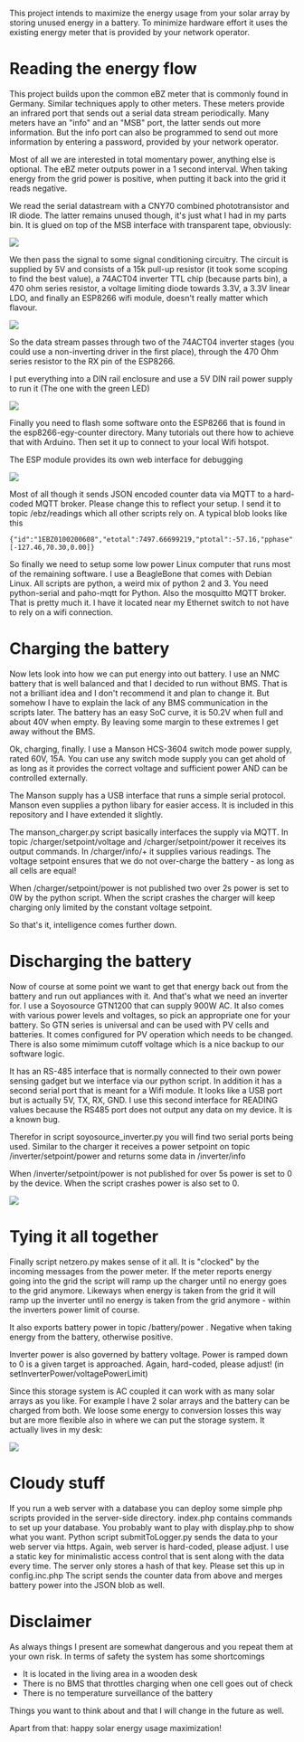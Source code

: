 This project intends to maximize the energy usage from your solar array by storing unused energy in a battery.
To minimize hardware effort it uses the existing energy meter that is provided by your network operator.

# Reading the energy flow
This project builds upon the common eBZ meter that is commonly found in Germany. Similar techniques apply to other meters.
These meters provide an infrared port that sends out a serial data stream periodically. Many meters have an "info" and an "MSB" port, the latter sends out more information. But the info port can also be programmed to send out more information by entering a password, provided by your network operator.

Most of all we are interested in total momentary power, anything else is optional. The eBZ meter outputs power in a 1 second interval. When taking energy from the grid power is positive, when putting it back into the grid it reads negative.

We read the serial datastream with a CNY70 combined phototransistor and IR diode. The latter remains unused though, it's just what I had in my parts bin. It is glued on top of the MSB interface with transparent tape, obviously:

![](images/cny70.jpg)

We then pass the signal to some signal conditioning circuitry. The circuit is supplied by 5V and consists of a 15k pull-up resistor (it took some scoping to find the best value), a 74ACT04 inverter TTL chip (because parts bin), a 470 ohm series resistor, a voltage limiting diode towards 3.3V, a 3.3V linear LDO, and finally an ESP8266 wifi module, doesn't really matter which flavour.

![](images/esp-prototype.jpg)

So the data stream passes through two of the 74ACT04 inverter stages (you could use a non-inverting driver in the first place), through the 470 Ohm series resistor to the RX pin of the ESP8266.

I put everything into a DIN rail enclosure and use a 5V DIN rail power supply to run it (The one with the green LED)

![](images/cabinet.jpg)

Finally you need to flash some software onto the ESP8266 that is found in the esp8266-egy-counter directory. Many tutorials out there how to achieve that with Arduino. Then set it up to connect to your local Wifi hotspot.

The ESP module provides its own web interface for debugging

![](images/webinterface_counter.png)

Most of all though it sends JSON encoded counter data via MQTT to a hard-coded MQTT broker. Please change this to reflect your setup. I send it to topic /ebz/readings which all other scripts rely on. A typical blob looks like this

    {"id":"1EBZ0100200608","etotal":7497.66699219,"ptotal":-57.16,"pphase":[-127.46,70.30,0.00]}
    
So finally we need to setup some low power Linux computer that runs most of the remaining software. I use a BeagleBone that comes with Debian Linux. All scripts are python, a weird mix of python 2 and 3. You need python-serial and paho-mqtt for Python. Also the mosquitto MQTT broker. That is pretty much it. I have it located near my Ethernet switch to not have to rely on a wifi connection.

# Charging the battery
Now lets look into how we can put energy into out battery. I use an NMC battery that is well balanced and that I decided to run without BMS. That is not a brilliant idea and I don't recommend it and plan to change it. But somehow I have to explain the lack of any BMS communication in the scripts later. The battery has an easy SoC curve, it is 50.2V when full and about 40V when empty. By leaving some margin to these extremes I get away without the BMS.

Ok, charging, finally. I use a Manson HCS-3604 switch mode power supply, rated 60V, 15A. You can use any switch mode supply you can get ahold of as long as it provides the correct voltage and sufficient power AND can be controlled externally.

The Manson supply has a USB interface that runs a simple serial protocol. Manson even supplies a python libary for easier access. It is included in this repository and I have extended it slightly.

The manson_charger.py script basically interfaces the supply via MQTT. In topic /charger/setpoint/voltage and /charger/setpoint/power it receives its output commands. In /charger/info/+ it supplies various readings. The voltage setpoint ensures that we do not over-charge the battery - as long as all cells are equal!

When /charger/setpoint/power is not published two over 2s power is set to 0W by the python script. When the script crashes the charger will keep charging  only limited by the constant voltage setpoint.

So that's it, intelligence comes further down.

# Discharging the battery
Now of course at some point we want to get that energy back out from the battery and run out appliances with it. And that's what we need an inverter for. I use a Soyosource GTN1200 that can supply 900W AC. It also comes with various power levels and voltages, so pick an appropriate one for your battery. So GTN series is universal and can be used with PV cells and batteries. It comes configured for PV operation which needs to be changed. There is also some mimimum cutoff voltage which is a nice backup to our software logic.

It has an RS-485 interface that is normally connected to their own power sensing gadget but we interface via our python script. In addition it has a second serial port that is meant for a Wifi module. It looks like a USB port but is actually 5V, TX, RX, GND. I use this second interface for READING values because the RS485 port does not output any data on my device. It is a known bug.

Therefor in script soyosource_inverter.py you will find two serial ports being used. Similar to the charger it receives a power setpoint on topic /inverter/setpoint/power and returns some data in /inverter/info

When /inverter/setpoint/power is not published for over 5s power is set to 0 by the device. When the script crashes power is also set to 0.

![](images/inverter.jpg)

# Tying it all together
Finally script netzero.py makes sense of it all. It is "clocked" by the incoming messages from the power meter. If the meter reports energy going into the grid the script will ramp up the charger until no energy goes to the grid anymore. Likeways when energy is taken from the grid it will ramp up the inverter until no energy is taken from the grid anymore - within the inverters power limit of course.

It also exports battery power in topic /battery/power . Negative when taking energy from the battery, otherwise positive.

Inverter power is also governed by battery voltage. Power is ramped down to 0 is a given target is approached. Again, hard-coded, please adjust! (in setInverterPower/voltagePowerLimit)

Since this storage system is AC coupled it can work with as many solar arrays as you like. For example I have 2 solar arrays and the battery can be charged from both. We loose some energy to conversion losses this way but are more flexible also in where we can put the storage system. It actually lives in my desk:

![](images/system.jpg)

# Cloudy stuff
If you run a web server with a database you can deploy some simple php scripts provided in the server-side directory. index.php contains commands to set up your database. You probably want to play with display.php to show what you want.
Python script submitToLogger.py sends the data to your web server via https. Again, web server is hard-coded, please adjust. I use a static key for minimalistic access control that is sent along with the data every time. The server only stores a hash of that key. Please set this up in config.inc.php
The script sends the counter data from above and merges battery power into the JSON blob as well.

# Disclaimer
As always things I present are somewhat dangerous and you repeat them at your own risk. In terms of safety the system has some shortcomings
- It is located in the living area in a wooden desk
- There is no BMS that throttles charging when one cell goes out of check
- There is no temperature surveillance of the battery

Things you want to think about and that I will change in the future as well.

Apart from that: happy solar energy usage maximization!
